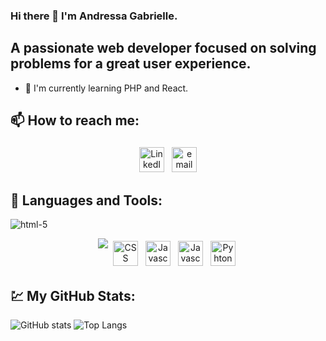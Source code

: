 ### Hi there 👋 I'm Andressa Gabrielle.

## A passionate web developer focused on solving problems for a great user experience.

- 🌱 I'm currently learning PHP and React. 

## 📫 How to reach me: 
<p align="center">
 <a href="https://www.linkedin.com/in/andressa-gabrielle-souza-611857138/" target="_blank" rel="noopener noreferrer"> <img src="https://images.vexels.com/media/users/3/137382/isolated/preview/c59b2807ea44f0d70f41ca73c61d281d-logotipo-do-iacute-cone-do-linkedin-by-vexels.png" alt="LinkedIn" height="40" style="vertical-align:top; margin:4px"></a>
 <a href="mailto:andressagss21@gmail.com"> <img src="https://www.logo.wine/a/logo/Gmail/Gmail-Logo.wine.svg" alt="email" height="40" style="vertical-align:top; margin:4px"></a>
</p>

## 🧰 Languages and Tools:
![html-5](https://user-images.githubusercontent.com/25774210/132143214-4432823b-762d-4ce8-a02c-03a7da23c219.png)

<p align="center">
 
<img src="![html-5](https://user-images.githubusercontent.com/25774210/132143165-b3231972-cb50-4de4-a85c-79d54affa5fd.png)">
<img src="![css](https://user-images.githubusercontent.com/25774210/132143174-3332d506-3e96-4ee1-ac53-a186a2c73814.png)" alt="CSS" height="40" style="vertical-align:top; margin:4px"> 
<img src="![sass](https://user-images.githubusercontent.com/25774210/132143181-d359b224-b15e-40d2-b1f4-5a3fa6fbd14a.png)" alt="Javascript" height="40" style="vertical-align:top; margin:4px">
 <img src="![javascript](https://user-images.githubusercontent.com/25774210/132143187-a5b9cc03-89c7-4cb4-8ba9-10210bcc496f.png)" alt="Javascript" height="40" style="vertical-align:top; margin:4px">
<img src="![python](https://user-images.githubusercontent.com/25774210/132143190-ca74e056-cefd-42b9-9e61-f26081a09712.png)" alt="Pyhton" height="40" style="vertical-align:top; margin:4px">

</p>

## 💹 My GitHub Stats: 
![GitHub stats](https://github-readme-stats.vercel.app/api?username=andressagabrielle21&show_icons=true&theme=dracula)                    ![Top Langs](https://github-readme-stats.vercel.app/api/top-langs/?username=andressagabrielle21&theme=nightowl)

